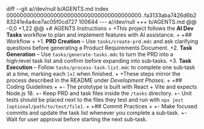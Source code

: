 diff --git a//dev/null b/AGENTS.md
index 0000000000000000000000000000000000000000..fa3133aba7426d6b283241e4a4ce7ac05f0cd727 100644
--- a//dev/null
+++ b/AGENTS.md
@@ -0,0 +1,22 @@
+# AGENTS Instructions
+
+This project follows the **AI Dev Tasks** workflow to plan and implement features with AI assistance.
+
+## Workflow
+
+1. **PRD Creation** – Use `tasks/create-prd.mdc` and ask clarifying questions before generating a Product Requirements Document.
+2. **Task Generation** – Use `tasks/generate-tasks.mdc` to turn the PRD into a high‑level task list and confirm before expanding into sub‑tasks.
+3. **Task Execution** – Follow `tasks/process-task-list.mdc` to complete one sub‑task at a time, marking each `[x]` when finished.
+
+These steps mirror the process described in the README under *Development Phases*.
+
+## Coding Guidelines
+
+- The prototype is built with React + Vite and expects Node.js 18.
+- Keep PRD and task files inside the `/tasks` directory.
+- Unit tests should be placed next to the files they test and run with `npx jest [optional/path/to/test/file]`.
+
+## Commit Practices
+
+- Make focused commits and update the task list whenever you complete a sub‑task.
+- Wait for user approval before starting the next sub‑task.
